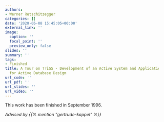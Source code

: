 ```yaml
---
authors:
- Werner Retschitzegger
categories: []
date: '2020-05-08 15:45:05+00:00'
external_link: ''
image:
  caption: ''
  focal_point: ''
  preview_only: false
slides: ''
summary: ''
tags:
- Finished
title: A Tour on TriGS - Development of an Active System and Application of Rule Patterns
  for Active Database Design
url_code: ''
url_pdf: ''
url_slides: ''
url_video: ''
---
```


This work has been finished in September 1996.

*Advised by {{% mention "gertrude-kappel" %}}*